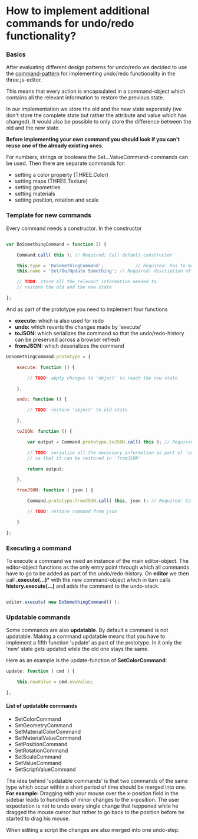 How to implement additional commands for undo/redo functionality?
===

### Basics ###

After evaluating different design patterns for undo/redo we decided to use the [command-pattern](http://en.wikipedia.org/wiki/Command_pattern) for implementing undo/redo functionality in the three.js-editor.

This means that every action is encapsulated in a command-object which contains all the relevant information to restore the previous state.

In our implementation we store the old and the new state separately (we don't store the complete state but rather the attribute and value which has changed).
It would also be possible to only store the difference between the old and the new state.

**Before implementing your own command you should look if you can't reuse one of the already existing ones.**

For numbers, strings or booleans the Set...ValueCommand-commands can be used.
Then there are separate commands for:
- setting a color property (THREE.Color)
- setting maps (THREE.Texture)
- setting geometries
- setting materials
- setting position, rotation and scale

### Template for new commands ###

Every command needs a constructor. In the constructor

```javascript

var DoSomethingCommand = function () {

	Command.call( this ); // Required: Call default constructor

	this.type = 'DoSomethingCommand';            // Required: has to match the object-name!
	this.name = 'Set/Do/Update Something'; // Required: description of the command, used in Sidebar.History

	// TODO: store all the relevant information needed to
	// restore the old and the new state

};
```

And as part of the prototype you need to implement four functions
- **execute:** which is also used for redo
- **undo:** which reverts the changes made by 'execute'
- **toJSON:** which serializes the command so that the undo/redo-history can be preserved across a browser refresh
- **fromJSON:** which deserializes the command

```javascript
DoSomethingCommand.prototype = {

	execute: function () {

		// TODO: apply changes to 'object' to reach the new state

	},

	undo: function () {

		// TODO: restore 'object' to old state

	},

	toJSON: function () {

		var output = Command.prototype.toJSON.call( this ); // Required: Call 'toJSON'-method of prototype 'Command'

		// TODO: serialize all the necessary information as part of 'output' (JSON-format)
		// so that it can be restored in 'fromJSON'

		return output;

	},

	fromJSON: function ( json ) {

		Command.prototype.fromJSON.call( this, json ); // Required: Call 'fromJSON'-method of prototype 'Command'

		// TODO: restore command from json

	}

};

```

### Executing a command ###

To execute a command we need an instance of the main editor-object. The editor-object functions as the only entry point through which all commands have to go to be added as part of the undo/redo-history.
On **editor** we then call **.execute(...)*** with the new command-object which in turn calls **history.execute(...)** and adds the command to the undo-stack.

```javascript

editor.execute( new DoSomethingCommand() );

```

### Updatable commands ###

Some commands are also **updatable**. By default a command is not updatable. Making a command updatable means that you
have to implement a fifth function 'update' as part of the prototype. In it only the 'new' state gets updated while the old one stays the same.

Here as an example is the update-function of **SetColorCommand**:

```javascript
update: function ( cmd ) {

	this.newValue = cmd.newValue;

},

```

#### List of updatable commands

- SetColorCommand
- SetGeometryCommand
- SetMaterialColorCommand
- SetMaterialValueCommand
- SetPositionCommand
- SetRotationCommand
- SetScaleCommand
- SetValueCommand
- SetScriptValueCommand

The idea behind 'updatable commands' is that two commands of the same type which occur
within a short period of time should be merged into one.
**For example:** Dragging with your mouse over the x-position field in the sidebar
leads to hundreds of minor changes to the x-position.
The user expectation is not to undo every single change that happened while he dragged
the mouse cursor but rather to go back to the position before he started to drag his mouse.

When editing a script the changes are also merged into one undo-step.
